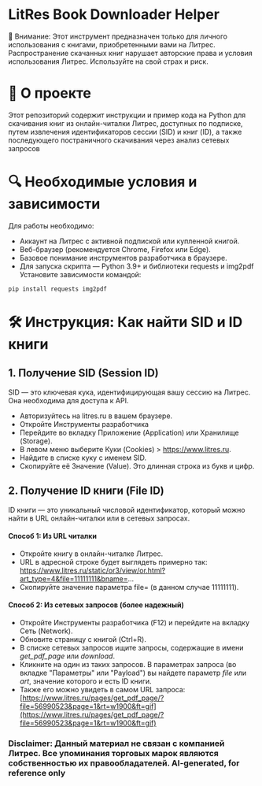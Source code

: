 # LitRes Book Downloader Helper
🚨 Внимание: Этот инструмент предназначен только для личного использования с книгами, приобретенными вами на Литрес. Распространение скачанных книг нарушает авторские права и условия использования Литрес. Используйте на свой страх и риск.





# 📌 О проекте
Этот репозиторий содержит инструкции и пример кода на Python для скачивания книг из онлайн-читалки Литрес, доступных по подписке, путем извлечения идентификаторов сессии (SID) и книг (ID), а также последующего постраничного скачивания через анализ сетевых запросов






# 🔍 Необходимые условия и зависимости
Для работы необходимо:
- Аккаунт на Литрес с активной подпиской или купленной книгой.
- Веб-браузер (рекомендуется Chrome, Firefox или Edge).
- Базовое понимание инструментов разработчика в браузере.
- Для запуска скрипта — Python 3.9+ и библиотеки requests и img2pdf
Установите зависимости командой:
```bash
pip install requests img2pdf
```


# 🛠️ Инструкция: Как найти SID и ID книги
## 1. Получение SID (Session ID)
SID — это ключевая кука, идентифицирующая вашу сессию на Литрес. Она необходима для доступа к API.
- Авторизуйтесь на litres.ru в вашем браузере.
- Откройте Инструменты разработчика
- Перейдите во вкладку Приложение (Application) или Хранилище (Storage).
- В левом меню выберите Куки (Cookies) > https://www.litres.ru.
- Найдите в списке куку с именем SID.
- Скопируйте её Значение (Value). Это длинная строка из букв и цифр.


## 2. Получение ID книги (File ID)
ID книги — это уникальный числовой идентификатор, который можно найти в URL онлайн-читалки или в сетевых запросах.
#### Способ 1: Из URL читалки
- Откройте книгу в онлайн-читалке Литрес.
- URL в адресной строке будет выглядеть примерно так:
https://www.litres.ru/static/or3/view/or.html?art_type=4&file=11111111&bname=...
- Скопируйте значение параметра file= (в данном случае 11111111).

#### Способ 2: Из сетевых запросов (более надежный)
- Откройте Инструменты разработчика (F12) и перейдите на вкладку Сеть (Network).
- Обновите страницу с книгой (Ctrl+R).
- В списке сетевых запросов ищите запросы, содержащие в имени _get_pdf_page_ или _download_.
- Кликните на один из таких запросов. В параметрах запроса (во вкладке "Параметры" или "Payload") вы найдете параметр _file_ или _art_, значение которого и есть ID книги.
- Также его можно увидеть в самом URL запроса:
[https://www.litres.ru/pages/get_pdf_page/?file=56990523&page=1&rt=w1900&ft=gif](https://www.litres.ru/pages/get_pdf_page/?file=56990523&page=1&rt=w1900&ft=gif)






### Disclaimer: Данный материал не связан с компанией Литрес. Все упоминания торговых марок являются собственностью их правообладателей. AI-generated, for reference only

